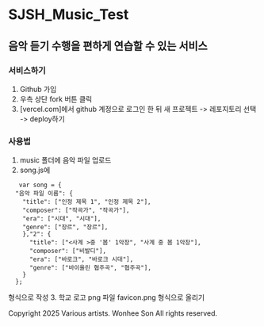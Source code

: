 # SJSH_Music_Test

## 음악 듣기 수행을 편하게 연습할 수 있는 서비스

### 서비스하기
1. Github 가입
2. 우측 상단 fork 버튼 클릭
3. [vercel.com]에서 github 계정으로 로그인 한 뒤 새 프로젝트 -> 레포지토리 선택 -> deploy하기

### 사용법
1. music 폴더에 음악 파일 업로드
2. song.js에
```JS
   var song = {
  "음악 파일 이름": {
    "title": ["인정 제목 1", "인정 제목 2"],
    "composer": ["작곡가", "작곡가"],
    "era": ["시대", "시대"],
    "genre": ["장르", "장르"],
    },"2": {
      "title": ["<사계 >중 '봄' 1악장", "사계 중 봄 1악장"],
      "composer": ["비발디"],
      "era": ["바로크", "바로크 시대"],
      "genre": ["바이올린 협주곡", "협주곡"],
    }
  };
```
   형식으로 작성
3. 학교 로고 png 파일 favicon.png 형식으로 올리기


Copyright 2025 Various artists. Wonhee Son All rights reserved.
